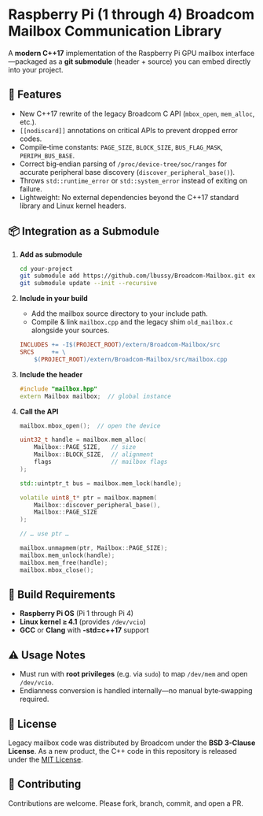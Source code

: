 # Raspberry Pi (1 through 4) Broadcom Mailbox Communication Library

A **modern C++17** implementation of the Raspberry Pi GPU mailbox interface—packaged as a **git submodule** (header + source) you can embed directly into your project.

## 📌 Features

- New C++17 rewrite of the legacy Broadcom C API (`mbox_open`, `mem_alloc`, etc.).
- `[[nodiscard]]` annotations on critical APIs to prevent dropped error codes.
- Compile‑time constants: `PAGE_SIZE`, `BLOCK_SIZE`, `BUS_FLAG_MASK`, `PERIPH_BUS_BASE`.
- Correct big‑endian parsing of `/proc/device-tree/soc/ranges` for accurate peripheral base discovery (`discover_peripheral_base()`).
- Throws `std::runtime_error` or `std::system_error` instead of exiting on failure.
- Lightweight: No external dependencies beyond the C++17 standard library and Linux kernel headers.

## 📦 Integration as a Submodule

1. **Add as submodule**

   ```bash
   cd your-project
   git submodule add https://github.com/lbussy/Broadcom-Mailbox.git extern/Broadcom-Mailbox
   git submodule update --init --recursive
   ```

2. **Include in your build**

   - Add the mailbox source directory to your include path.
   - Compile & link `mailbox.cpp` and the legacy shim `old_mailbox.c` alongside your sources.

   ```makefile
   INCLUDES += -I$(PROJECT_ROOT)/extern/Broadcom-Mailbox/src
   SRCS     += \
       $(PROJECT_ROOT)/extern/Broadcom-Mailbox/src/mailbox.cpp
   ```

3. **Include the header**

   ```cpp
   #include "mailbox.hpp"
   extern Mailbox mailbox;  // global instance
   ```

4. **Call the API**

   ```cpp
   mailbox.mbox_open();  // open the device

   uint32_t handle = mailbox.mem_alloc(
       Mailbox::PAGE_SIZE,   // size
       Mailbox::BLOCK_SIZE,  // alignment
       flags                 // mailbox flags
   );

   std::uintptr_t bus = mailbox.mem_lock(handle);

   volatile uint8_t* ptr = mailbox.mapmem(
       Mailbox::discover_peripheral_base(),
       Mailbox::PAGE_SIZE
   );

   // … use ptr …

   mailbox.unmapmem(ptr, Mailbox::PAGE_SIZE);
   mailbox.mem_unlock(handle);
   mailbox.mem_free(handle);
   mailbox.mbox_close();
   ```

## 🔧 Build Requirements

- **Raspberry Pi OS** (Pi 1 through Pi 4)
- **Linux kernel ≥ 4.1** (provides `/dev/vcio`)
- **GCC** or **Clang** with **-std=c++17** support

## ⚠️ Usage Notes

- Must run with **root privileges** (e.g. via `sudo`) to map `/dev/mem` and open `/dev/vcio`.
- Endianness conversion is handled internally—no manual byte‑swapping required.

## 📜 License

Legacy mailbox code was distributed by Broadcom under the **BSD 3-Clause License**. As a new product, the C++ code in this repository is released under the  [MIT License](LICENSE.md).

## 🤝 Contributing

Contributions are welcome. Please fork, branch, commit, and open a PR.

